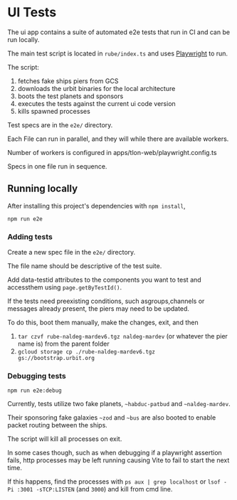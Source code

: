 # UI Tests

The ui app contains a suite of automated e2e tests that run in CI and can be run locally.

The main test script is located in `rube/index.ts` and uses [Playwright](https://playwright.dev) to run.

The script:

1. fetches fake ships piers from GCS
2. downloads the urbit binaries for the local architecture
3. boots the test planets and sponsors
4. executes the tests against the current ui code version
5. kills spawned processes

Test specs are in the `e2e/` directory.

Each File can run in parallel, and they will while there are available workers.

Number of workers is configured in apps/tlon-web/playwright.config.ts

Specs in one file run in sequence.

## Running locally

After installing  this project's dependencies with `npm install`,

```
npm run e2e
```

### Adding tests

Create a new spec file in the `e2e/` directory.

The file name should be descriptive of the test suite.

Add data-testid attributes to the components you want to test and accessthem using `page.getByTestId()`.

If the tests need preexisting conditions, such asgroups,channels or messages already present, the piers may need to be updated.

To do this, boot them manually, make the changes, exit, and then

1. `tar czvf rube-naldeg-mardev6.tgz naldeg-mardev` (or whatever the pier name is) from the parent folder
2. `gcloud storage cp ./rube-naldeg-mardev6.tgz gs://bootstrap.urbit.org`

### Debugging tests

```
npm run e2e:debug
```

Currently, tests utilize two fake planets, `~habduc-patbud` and `~naldeg-mardev`.

Their sponsoring fake galaxies `~zod` and `~bus` are also booted to enable packet routing between the ships.

The script will kill all processes on exit.

In some cases though, such as when debugging if a playwright assertion fails, http processes may be left running causing Vite to fail to start the next time.

If this happens, find the processes with `ps aux | grep localhost` or `lsof -Pi :3001 -sTCP:LISTEN` (and `3000`) and kill from cmd line.
